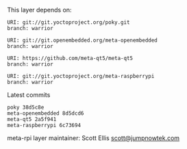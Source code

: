 This layer depends on:

    URI: git://git.yoctoproject.org/poky.git
    branch: warrior

    URI: git://git.openembedded.org/meta-openembedded
    branch: warrior

    URI: https://github.com/meta-qt5/meta-qt5
    branch: warrior

    URI: git://git.yoctoproject.org/meta-raspberrypi
    branch: warrior

Latest commits

    poky 38d5c8e
    meta-openembedded 8d5dcd6
    meta-qt5 2a5f941
    meta-raspberrypi 6c73694

meta-rpi layer maintainer: Scott Ellis <scott@jumpnowtek.com>
